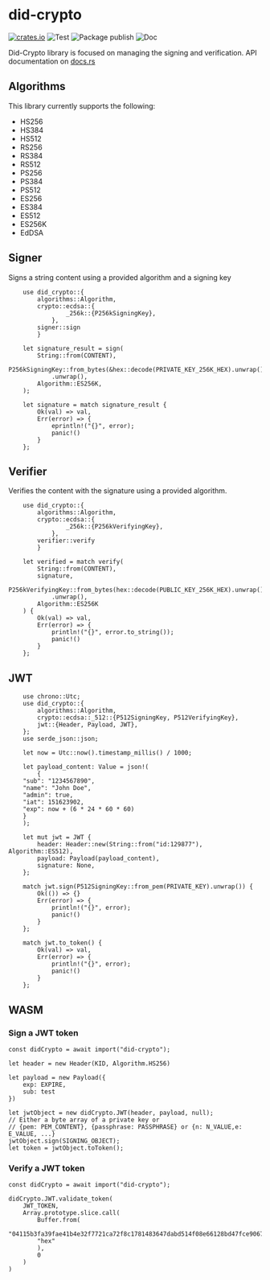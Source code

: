 # did-crypto
[![crates.io](https://buildstats.info/crate/did_crypto)](https://crates.io/crates/did_crypto)
![Test](https://github.com/ravindu-rev/did-crypto/actions/workflows/test.yaml/badge.svg)
![Package publish](https://github.com/ravindu-rev/did-crypto/actions/workflows/publish.yaml/badge.svg)
![Doc](https://github.com/ravindu-rev/did-crypto/actions/workflows/publish-doc.yaml/badge.svg)

Did-Crypto library is focused on managing the signing and verification. API documentation on [docs.rs](https://docs.rs/did-crypto/latest/did_crypto/)

## Algorithms

This library currently supports the following:

- HS256
- HS384
- HS512
- RS256
- RS384
- RS512
- PS256
- PS384
- PS512
- ES256
- ES384
- ES512
- ES256K
- EdDSA

## Signer

Signs a string content using a provided algorithm and a signing key

```rust, ignore
    use did_crypto::{
        algorithms::Algorithm,
        crypto::ecdsa::{
                _256k::{P256kSigningKey},
            },
        signer::sign
        }

    let signature_result = sign(
        String::from(CONTENT),
        P256kSigningKey::from_bytes(&hex::decode(PRIVATE_KEY_256K_HEX).unwrap().as_slice())
            .unwrap(),
        Algorithm::ES256K,
    );

    let signature = match signature_result {
        Ok(val) => val,
        Err(error) => {
            eprintln!("{}", error);
            panic!()
        }
    };
```

## Verifier

Verifies the content with the signature using a provided algorithm.

```rust, ignore
    use did_crypto::{
        algorithms::Algorithm,
        crypto::ecdsa::{
                _256k::{P256kVerifyingKey},
            },
        verifier::verify
        }

    let verified = match verify(
        String::from(CONTENT),
        signature,
        P256kVerifyingKey::from_bytes(hex::decode(PUBLIC_KEY_256K_HEX).unwrap().as_slice())
            .unwrap(),
        Algorithm::ES256K
    ) {
        Ok(val) => val,
        Err(error) => {
            println!("{}", error.to_string());
            panic!()
        }
    };
```

## JWT

```rust, ignore
    use chrono::Utc;
    use did_crypto::{
        algorithms::Algorithm,
        crypto::ecdsa::_512::{P512SigningKey, P512VerifyingKey},
        jwt::{Header, Payload, JWT},
    };
    use serde_json::json;

    let now = Utc::now().timestamp_millis() / 1000;

    let payload_content: Value = json!(
        {
    "sub": "1234567890",
    "name": "John Doe",
    "admin": true,
    "iat": 151623902,
    "exp": now + (6 * 24 * 60 * 60)
    }
    );

    let mut jwt = JWT {
        header: Header::new(String::from("id:129877"), Algorithm::ES512),
        payload: Payload(payload_content),
        signature: None,
    };

    match jwt.sign(P512SigningKey::from_pem(PRIVATE_KEY).unwrap()) {
        Ok(()) => {}
        Err(error) => {
            println!("{}", error);
            panic!()
        }
    };

    match jwt.to_token() {
        Ok(val) => val,
        Err(error) => {
            println!("{}", error);
            panic!()
        }
    };
```

## WASM

### Sign a JWT token

```JS 
const didCrypto = await import("did-crypto");

let header = new Header(KID, Algorithm.HS256)

let payload = new Payload({
    exp: EXPIRE,
    sub: test
})

let jwtObject = new didCrypto.JWT(header, payload, null);
// Either a byte array of a private key or 
// {pem: PEM_CONTENT}, {passphrase: PASSPHRASE} or {n: N_VALUE,e: E_VALUE, ...} 
jwtObject.sign(SIGNING_OBJECT);
let token = jwtObject.toToken();
```

### Verify a JWT token

```JS 
const didCrypto = await import("did-crypto");

didCrypto.JWT.validate_token(
    JWT_TOKEN,
    Array.prototype.slice.call(
        Buffer.from(
        "04115b3fa39fae41b4e32f7721ca72f8c1781483647dabd514f08e66128bd47fce9067b90e0488c9c2a9f30f5a266a07841d6c077413ba07e74569b99d4fd3cec6",
        "hex"
        ),
        0
    )
)
```